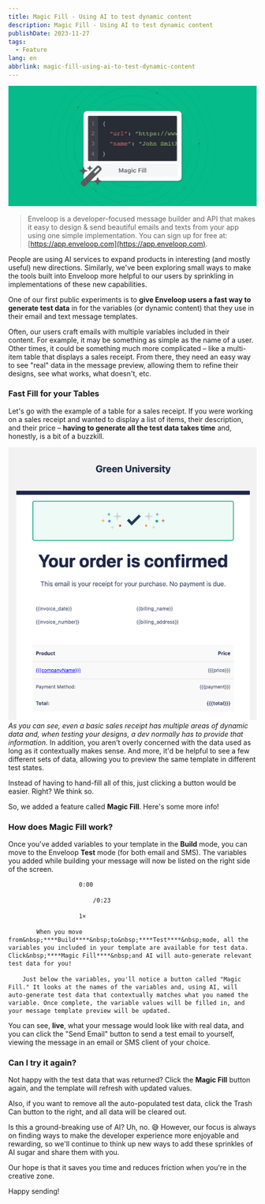 ```yaml
---
title: Magic Fill - Using AI to test dynamic content
description: Magic Fill - Using AI to test dynamic content
publishDate: 2023-11-27
tags:
  - Feature
lang: en
abbrlink: magic-fill-using-ai-to-test-dynamic-content
---
```


![Enveloop Magic Fill](/img/header-magic-fill.png)

> Enveloop is a developer-focused message builder and API that makes it easy to design &amp; send beautiful emails and texts from your app using one simple implementation. You can sign up for free at: [https://app.enveloop.com](https://app.enveloop.com).

People are using AI services to expand products in interesting (and mostly useful) new directions. Similarly, we've been exploring small ways to make the tools built into Enveloop more helpful to our users by sprinkling in implementations of these new capabilities. 

One of our first public experiments is to **give Enveloop users a fast way to generate test data** in for the variables (or dynamic content) that they use in their email and text message templates.

Often, our users craft emails with multiple variables included in their content. For example, it may be something as simple as the name of a user. Other times, it could be something much more complicated –  like a multi-item table that displays a sales receipt. From there, they need an easy way to see "real" data in the message preview, allowing them to refine their designs, see what works, what doesn't, etc.

### Fast Fill for your Tables

Let's go with the example of a table for a sales receipt. If you were working on a sales receipt and wanted to display a list of items, their description, and their price – **having to generate all the test data takes time** and, honestly, is a bit of a buzzkill. 

![An image of a message template in Enveloop that has Mustache-formatted variables that represent dynamic data a developer wants to include in a tabular form of a sales receipt.](/img/magicfill-receipt-example.png)
*As you can see, even a basic sales receipt has multiple areas of dynamic data and, when testing your designs, a dev normally has to provide that information.*
In addition, you aren't overly concerned with the data used as long as it contextually makes sense. And more, it'd be helpful to see a few different sets of data, allowing you to preview the same template in different test states.

Instead of having to hand-fill all of this, just clicking a button would be easier. Right? We think so.

So, we added a feature called **Magic Fill**. Here's some more info!

### How does Magic Fill work?

Once you've added variables to your template in the **Build** mode, you can move to the Enveloop **Test** mode (for both email and SMS). The variables you added while building your message will now be listed on the right side of the screen.

                        0:00
                        
                            /0:23

                        1×

            When you move from&nbsp;****Build****&nbsp;to&nbsp;****Test****&nbsp;mode, all the variables you included in your template are available for test data. Click&nbsp;****Magic Fill****&nbsp;and AI will auto-generate relevant test data for you!

        Just below the variables, you'll notice a button called "Magic Fill." It looks at the names of the variables and, using AI, will auto-generate test data that contextually matches what you named the variable. Once complete, the variable values will be filled in, and your message template preview will be updated.

You can see, **live**, what your message would look like with real data, and you can click the "Send Email" button to send a test email to yourself, viewing the message in an email or SMS client of your choice.

### Can I try it again?

Not happy with the test data that was returned? Click the **Magic Fill** button again, and the template will refresh with updated values.

Also, if you want to remove all the auto-populated test data, click the Trash Can button to the right, and all data will be cleared out.

Is this a ground-breaking use of AI? Uh, no. 😅 However, our focus is always on finding ways to make the developer experience more enjoyable and rewarding, so we'll continue to think up new ways to add these sprinkles of AI sugar and share them with you.

Our hope is that it saves you time and reduces friction when you're in the creative zone.

Happy sending!
